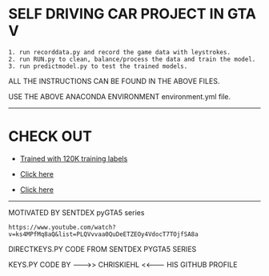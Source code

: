 # SELF DRIVING CAR PROJECT IN GTA V

    1. run recorddata.py and record the game data with leystrokes.
    2. run RUN.py to clean, balance/process the data and train the model.
    3. run predictmodel.py to test the trained models.
    
ALL THE INSTRUCTIONS CAN BE FOUND IN THE ABOVE FILES.

USE THE ABOVE ANACONDA ENVIRONMENT environment.yml file. 
_______________________________________________________________________________________
# CHECK OUT 

*   [Trained with 120K training labels](https://www.youtube.com/watch?v=CtJixj72qYg)

*   [Click here](https://www.youtube.com/watch?v=cTnjW0aHlnY&feature=youtu.be)
      
*   [Click here](https://www.youtube.com/watch?v=C73QPAovX-E&feature=youtu.be)  

_______________________________________________________________________________________
MOTIVATED BY SENTDEX pyGTA5 series

    https://www.youtube.com/watch?v=ks4MPfMq8aQ&list=PLQVvvaa0QuDeETZEOy4VdocT7TOjfSA8a  
    
DIRECTKEYS.PY CODE FROM SENTDEX PYGTA5 SERIES

KEYS.PY CODE BY --->> CHRISKIEHL <<--- HIS GITHUB PROFILE


